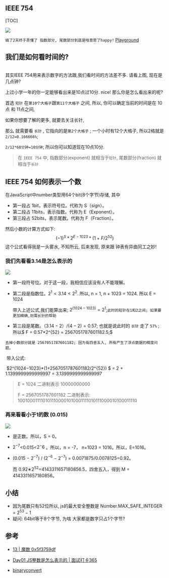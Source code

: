 ## IEEE 754

[TOC]

![](https://p3-juejin.byteimg.com/tos-cn-i-k3u1fbpfcp/a4c2e995a18c4fe4ad2594723c79a626~tplv-k3u1fbpfcp-watermark.awebp)

`搞了2天终于弄懂了 指数部分, 尾数部分到底是啥意思了happy!` [Playground](https://jtr354.github.io/tdl-web-salary/src/365/ieee754/index.html)



## 我们是如何看时间的?

<img src="C:\Users\jtr\github\tdl-web-salary\src\365\ieee754\assets\clock.jpg" style="zoom:10%;" />

其实IEEE 754用来表示数字的方法跟,我们看时间的方法差不多. 请看上图, 现在是几点钟?

上过小学一年的你一定能够看出来是10点过10分. nice! 那么你是怎么看出来的呢?

首选 `短针` 在`第10个大格子`跟`第11个大格子` 之间, 所以,  你可以确定当前的时间是在 10点 和 11点之间, 

如果你想要了解的更多, 就要去关注长针,

那么 就需要看 `长针` , 它指向的是`第2个大格子` ;  一个小时有12个大格子, 所以2格就是 `2/12=0.166666%`;

`2/12*60分钟=10分钟`; 所以你可以知道现在10点10分.

> 在 `IEEE 754` 中, 指数部分(exponent) 就相当于`短针`,  尾数部分(fraction) 就相当于`长针`



## IEEE 754 如何表示一个数

在JavaScript中number类型用64个bit(8个字节)存储, 其中

- 第一段占 1bit，表示符号位。代称为 S（sign）。
- 第二段占 11bits，表示指数。代称为 E（Exponent）。
- 第三段占 52bits，表示尾数。代称为 F（Fraction）。

然后小数的计算方式如下:
$$
(−1)^S*2^{E−1023}*(1+F/2^{52})
$$
这个公式看得我是一头雾水, 不知所云,  后来发现, 原来跟 钟表有异曲同工之妙!

### 我们先看看3.14是怎么表示的

![](C:\Users\jtr\github\tdl-web-salary\src\365\ieee754\assets\314.png)

- 第一段符号位。对于这一段，我相信应该没有人不能理解。

- 第二段是指数位。$2^1 < 3.14 < 2^2.$ 所以, n = 1, n + 1023 = 1024. 所以 E = 1024

  带入上述公式,我们能算出来; $2^{(1024 - 1023)} = 2^1$;`此时的短针在1和2之间; 如果要更加精确,则需长针的帮助`

- 第三段是尾数。$（3.14 - 2）/ (4 - 2) = 0.57$;  也就是说此时的 `长针` 走了 `57%` ; 所以$ F = 0.57*2^{52} = 2567051787601182.5;$

​		`去掉小数部分就是 2567051787601182; 因为有四舍五入, 所有产生了浮点数据的精度问题。`

​		带入公式:

​			$2^{1024−1023}*(1+2567051787601182/2^{52}) $ = 2 + 1.1399999999999997 = 3.1399999999999997

> E = 1024  二进制表示 10000000000
>
> F = 2567051787601182   二进制表示: 1001000111101011100001010001111010111000010100011110

### 再来看看小于1的数 (0.015)

![](C:\Users\jtr\github\tdl-web-salary\src\365\ieee754\assets\0015.png)

- 是正数。所以，S = 0。

- $2^{-7}$<0.015<$2^-6$ 。所以，n = -7， n+1023 = 1016。所以，E=1016。

- (0.015 − $2^{-7}$)  / ($2^{-6}$ − $2^{-7}$) = 0.0071875/0.0078125=0.92。

  而 0.92∗$2^{52}$=4143311657180856.5，四舍五入，得到 M = 4143311657180856。

## 小结

- 因为尾数只有52位所以, js的最大安全整数是 Number.MAX_SAFE_INTEGER = $2^{53} - 1$ 
- 疑问: 64bit等于8个字节, 为啥 大家都是数字只占1个字节?

## 参考

- [13 | 魔数 0x5f3759df](https://time.geekbang.org/column/article/730)
- [Day01 JS整数是怎么表示的 | 面试打卡365](https://juejin.cn/post/7048191028280426526#heading-7)

- [binaryconvert](http://www.binaryconvert.com/result_double.html?decimal=051046049052)
